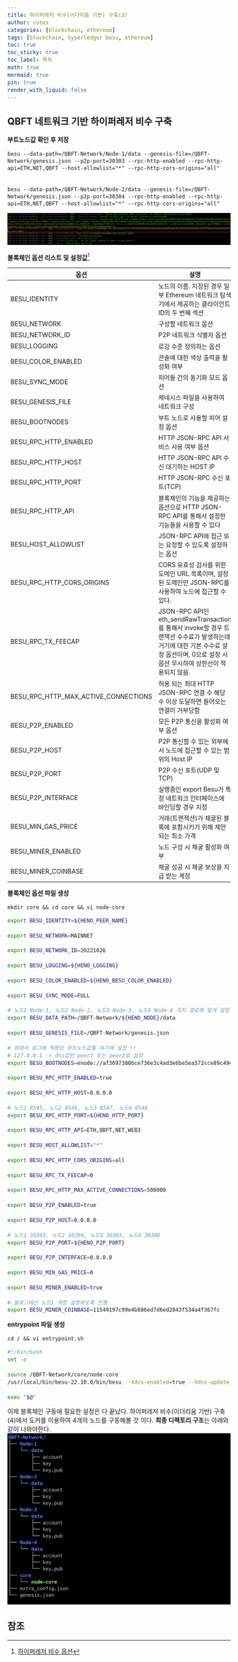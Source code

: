 ```yaml
---
title: 하이퍼레저 비수(이더리움 기반) 구축(3)
author: cotes
categories: [blockchain, ethereum]
tags: [blockchain, hyperledger besu, ethereum]
toc: true
toc_sticky: true
toc_label: 목차
math: true
mermaid: true
pin: true
render_with_liquid: false
---
```


## QBFT 네트워크 기반 하이퍼레저 비수 구축
**부트노드값 확인 후 저장**
```console
besu --data-path=/QBFT-Network/Node-1/data --genesis-file=/QBFT-Network/genesis.json --p2p-port=30303 --rpc-http-enabled --rpc-http-api=ETH,NET,QBFT --host-allowlist="*" --rpc-http-cors-origins="all"


besu --data-path=/QBFT-Network/Node-2/data --genesis-file=/QBFT-Network/genesis.json --p2p-port=30304 --rpc-http-enabled --rpc-http-api=ETH,NET,QBFT --host-allowlist="*" --rpc-http-cors-origins="all"
```
![부트노드](/assets/img/blockchain/%EB%B6%80%ED%8A%B8%EB%85%B8%EB%93%9C1.png)

**블록체인 옵션 리스트 및 설정값**[^option]

| 옵션 | 설명 |
| ---- | ---- |
| BESU_IDENTITY | 노드의 이름. 지정된 경우 일부 Ethereum 네트워크 탐색기에서 제공하는 클라이언트ID의 두 번째 섹션 |
| BESU_NETWORK | 구성할 네트워크 옵션 |
| BESU_NETWORK_ID | P2P 네트워크 식별자 옵션 |
| BESU_LOGGING | 로깅 수준 정의하는 옵션 |
| BESU_COLOR_ENABLED | 콘솔에 대한 색상 출력을 활성화 여부 |
| BESU_SYNC_MODE | 피어들 간의 동기화 모드 옵션 |
| BESU_GENESIS_FILE | 제네시스 파일을 사용하여 네트워크 구성 |
| BESU_BOOTNODES | 부트 노드로 사용할 피어 설정 옵션 |
| BESU_RPC_HTTP_ENABLED | HTTP JSON-RPC API 서비스 사용 여부 옵션 |
| BESU_RPC_HTTP_HOST | HTTP JSON-RPC API 수신 대기하는 HOST IP |
| BESU_RPC_HTTP_PORT | HTTP JSON-RPC 수신 포트(TCP) |
| BESU_RPC_HTTP_API | 블록체인의 기능을 제공하는 옵션으로 HTTP JSON-RPC API를 통해서 설정한 기능들을 사용할 수 있다 |
| BESU_HOST_ALLOWLIST | JSON-RPC API에 접근 또는 요청할 수 있도록 설정하는 옵션 |
| BESU_RPC_HTTP_CORS_ORIGINS | CORS 유효성 검사를 위한 도메인 URL 목록이며, 설정된 도메인만 JSON-RPC를 사용하여 노드에 접근할 수 있다. |
| BESU_RPC_TX_FEECAP | JSON-RPC API인 eth_sendRawTransaction를 통해서 invoke할 경우 트랜잭션 수수료가 발생하는데 거기에 대한 기본 수수료 설정 옵션이며, 0으로 설정 시 옵션 무시하여 상한선이 적용되지 않음. |
| BESU_RPC_HTTP_MAX_ACTIVE_CONNECTIONS | 허용 되는 최대 HTTP JSON-RPC 연결 수 해당 수 이상 도달하면 들어오는 연결이 거부당함 |
| BESU_P2P_ENABLED | 모든 P2P 통신을 활성화 여부 옵션 |
| BESU_P2P_HOST | P2P 통신할 수 있는 외부에서 노드에 접근할 수 있는 범위의 Host IP |
| BESU_P2P_PORT | P2P 수신 포트(UDP 및 TCP) |
| BESU_P2P_INTERFACE | 실행중인 export Besu가 특정 네트워크 인터페이스에 바인딩할 경우 지정 |
| BESU_MIN_GAS_PRICE | 거래(트랜잭션)가 채굴된 블록에 포함시키기 위해 제안되는 최소 가격 |
| BESU_MINER_ENABLED | 노드 구성 시 채굴 활성화 여부 |
| BESU_MINER_COINBASE | 채굴 성공 시 채굴 보상을 지급 받는 계정 |

**블록체인 옵션 파일 생성**
```console
mkdir core && cd core && vi node-core
```
```bash
export BESU_IDENTITY=${HENO_PEER_NAME}

export BESU_NETWORK=MAINNET

export BESU_NETWORK_ID=20221026

export BESU_LOGGING=${HENO_LOGGING}

export BESU_COLOR_ENABLED=${HENO_BESU_COLOR_ENABLED}

export BESU_SYNC_MODE=FULL

# 노드1 Node-1, 노드2 Node-2, 노드3 Node-3, 노드4 Node-4 각자 경로에 맞게 설정
export BESU_DATA_PATH=/QBFT-Network/${HENO_NODE}/data

export BESU_GENESIS_FILE=/QBFT-Network/genesis.json

# 위에서 로그에 찍혔던 부트노드값들 여기에 설정 !!
# 127.0.0.1 -> dns값인 peer1 또는 peer2로 설정
export BESU_BOOTNODES=enode://af3697380bce736e3c4ad3e6be5ea572cce89c494f95ab057dc90afb41d93234e8104029b24e2b5ac40ffae6253381903d8cd53787190a28dd76f58b9a689c9f@node1:30303,enode://bd2dcdac0a017e7189aaee61ad8d10266394a7757dad2ebba10fd29c8bbd9a07ad83c3ecc848d0128f240e55d10acfa6d7d948f0c94dcb1cdc7a6d63b76032af@node2:30304

export BESU_RPC_HTTP_ENABLED=true

export BESU_RPC_HTTP_HOST=0.0.0.0

# 노드1 8545, 노드2 8546, 노드3 8547, 노드4 8548
export BESU_RPC_HTTP_PORT=${HENO_HTTP_PORT}

export BESU_RPC_HTTP_API=ETH,QBFT,NET,WEB3

export BESU_HOST_ALLOWLIST="*"

export BESU_RPC_HTTP_CORS_ORIGINS=all

export BESU_RPC_TX_FEECAP=0
 
export BESU_RPC_HTTP_MAX_ACTIVE_CONNECTIONS=500000

export BESU_P2P_ENABLED=true 

export BESU_P2P_HOST=0.0.0.0

# 노드1 30303, 노드2 30304, 노드3 30305, 노드4 30306
export BESU_P2P_PORT=${HENO_P2P_PORT}

export BESU_P2P_INTERFACE=0.0.0.0

export BESU_MIN_GAS_PRICE=0

export BESU_MINER_ENABLED=true

# 블로그에선 노드1 계정 설정하도록 진행
export BESU_MINER_COINBASE=11549197c99e4b886ed7d6ed2843f534a4f367fc
```

**entrypoint 파일 생성**
```console
cd / && vi entrypoint.sh
```
```bash
#!/bin/bash
set -e

source /QBFT-Network/core/node-core
/usr/local/bin/besu-22.10.0/bin/besu --Xdns-enabled=true --Xdns-update-enabled=true

exec "$@"
```

이제 블록체인 구동에 필요한 설정은 다 끝났다. 하이퍼레저 비수(이더리움 기반) 구축(4)에서 도커를 이용하여 4개의 노드를 구동해볼 것 이다.
**최종 디렉토리 구조**는 아래와 같이 나와야한다.
!["최종디렉토리구조"](/assets/img/blockchain/%EC%B5%9C%EC%A2%85%EB%94%94%EB%A0%89%ED%86%A0%EB%A6%AC%EA%B5%AC%EC%A1%B0.png)  

## 참조  
[^option]: [하이퍼레저 비수 옵션](https://besu.hyperledger.org/en/stable/public-networks/reference/cli/options/)  
